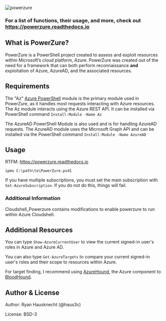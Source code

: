 ![powerzure](https://i.imgur.com/d5B0U0B.png)


### For a list of functions, their usage, and more, check out https://powerzure.readthedocs.io


## What is PowerZure?

PowerZure is a PowerShell project created to assess and exploit resources within
Microsoft’s cloud platform, Azure. PowerZure was created out of the need for a
framework that can both perform reconnaissance **and** exploitation of Azure, AzureAD, and the associated resources.

## Requirements

The "Az" [Azure PowerShell](https://docs.microsoft.com/en-us/powershell/azure/?view=azps-4.2.0) module is the primary module used in PowerZure, as it handles most requests interacting with Azure resources. The Az module interacts using the Azure REST API. It can be installed via PowerShell command `Install-Module -Name Az`

The AzureAD PowerShell Module is also used and is for handling AzureAD requests. The AzureAD module uses the Microsoft Graph API and can be installed via the PowerShell command `Install-Module -Name AzureAD`

## Usage

RTFM: https://powerzure.readthedocs.io

`ipmo C:\path\to\PowerZure.psd1`

If you have multiple subscriptions, you must set the main subscription with `Set-AzureSubscription`. If you do not do this, things will fail. 

### Additional Information
Cloudshell_Powerzure contains modifications to enable powerzure to run within Azure Cloudshell. 

## Additional Resources

You can type `Show-AzureCurrentUser` to view the current signed-in user's roles in Azure and Azure AD.

You can also type `Get-AzureTargets` to compare your current signed-in user's roles and their scope to resources within Azure. 

For target finding, I recommend using [AzureHound](https://posts.specterops.io/introducing-bloodhound-4-0-the-azure-update-9b2b26c5e350), the Azure component to [BloodHound](https://github.com/BloodHoundAD/BloodHound).

## Author & License

Author: Ryan Hausknecht (@haus3c)

License: BSD-3
